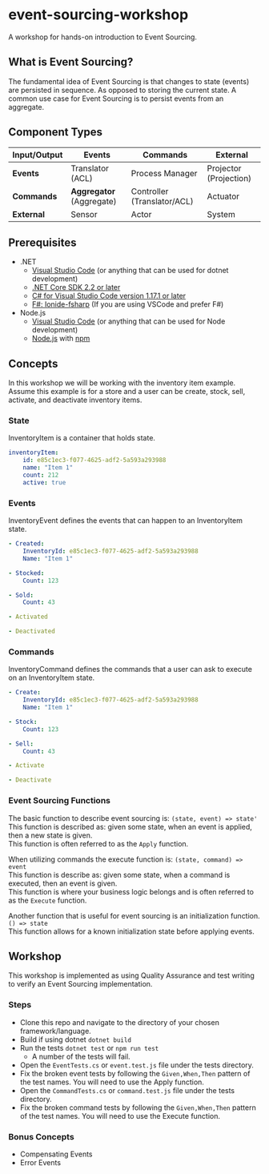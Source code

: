 # event-sourcing-workshop
A workshop for hands-on introduction to Event Sourcing.

## What is Event Sourcing?
The fundamental idea of Event Sourcing is that changes to state (events) are persisted in sequence. As opposed to storing the current state. A common use case for Event Sourcing is to persist events from an aggregate.

## Component Types
| **Input/Output** | **Events**                 | **Commands**                  | **External**              |
|------------------|----------------------------|-------------------------------|---------------------------|
| **Events**       | Translator (ACL)           | Process Manager               | Projector (Projection)    |
| **Commands**     | **Aggregator** (Aggregate) | Controller (Translator/ACL)   | Actuator                  |
| **External**     | Sensor                     | Actor                         | System                    |

## Prerequisites
- .NET
    - [Visual Studio Code](https://code.visualstudio.com/download) (or anything that can be used for dotnet development)
    - [.NET Core SDK 2.2 or later](https://www.microsoft.com/net/download/all)
    - [C# for Visual Studio Code version 1.17.1 or later](https://marketplace.visualstudio.com/items?itemName=ms-vscode.csharp)
    - [F#: Ionide-fsharp](https://marketplace.visualstudio.com/items?itemName=Ionide.Ionide-fsharp) (If you are using VSCode and prefer F#)
- Node.js
    - [Visual Studio Code](https://code.visualstudio.com/download) (or anything that can be used for Node development)
    - [Node.js](https://nodejs.org/) with [npm](https://www.npmjs.com/)

## Concepts
In this workshop we will be working with the inventory item example. Assume this example is for a store and a user can be create, stock, sell, activate, and deactivate inventory items.

### State
InventoryItem is a container that holds state.
```yaml
inventoryItem:
    id: e85c1ec3-f077-4625-adf2-5a593a293988
    name: "Item 1"
    count: 212
    active: true
```

### Events
InventoryEvent defines the events that can happen to an InventoryItem state.
```yaml
- Created:
    InventoryId: e85c1ec3-f077-4625-adf2-5a593a293988
    Name: "Item 1"

- Stocked:
    Count: 123

- Sold:
    Count: 43

- Activated

- Deactivated
```

### Commands
InventoryCommand defines the commands that a user can ask to execute on an InventoryItem state.
```yaml
- Create:
    InventoryId: e85c1ec3-f077-4625-adf2-5a593a293988
    Name: "Item 1"

- Stock:
    Count: 123

- Sell:
    Count: 43

- Activate

- Deactivate
```

### Event Sourcing Functions
The basic function to describe event sourcing is: `(state, event) => state'`  
This function is described as: given some state, when an event is applied, then a new state is given.  
This function is often referred to as the `Apply` function.

When utilizing commands the execute function is: `(state, command) => event`  
This function is describe as: given some state, when a command is executed, then an event is given.  
This function is where your business logic belongs and is often referred to as the `Execute` function.

Another function that is useful for event sourcing is an initialization function. `() => state`  
This function allows for a known initialization state before applying events.

## Workshop
This workshop is implemented as using Quality Assurance and test writing to verify an Event Sourcing implementation.

### Steps
- Clone this repo and navigate to the directory of your chosen framework/language.
- Build if using dotnet `dotnet build`
- Run the tests `dotnet test` or `npm run test`
    - A number of the tests will fail.
- Open the `EventTests.cs` or `event.test.js` file under the tests directory.
- Fix the broken event tests by following the `Given,When,Then` pattern of the test names. You will need to use the Apply function.
- Open the `CommandTests.cs` or `command.test.js` file under the tests directory.
- Fix the broken command tests by following the `Given,When,Then` pattern of the test names. You will need to use the Execute function.

### Bonus Concepts
- Compensating Events
- Error Events
